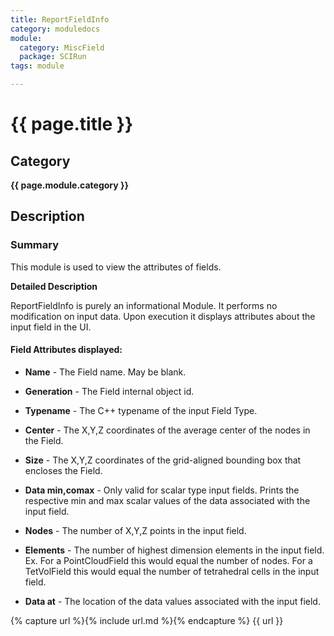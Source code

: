 ```yaml
---
title: ReportFieldInfo
category: moduledocs
module:
  category: MiscField
  package: SCIRun
tags: module

---
```


# {{ page.title }}

## Category

**{{ page.module.category }}**

## Description

### Summary

This module is used to view the attributes of fields.

**Detailed Description**

ReportFieldInfo is purely an informational Module. It performs no modification on input data. Upon execution it displays attributes about the input field in the UI.

#### Field Attributes displayed:

  * **Name** - The Field name. May be blank.

  * **Generation** - The Field internal object id.

  * **Typename** - The C++ typename of the input Field Type.

  * **Center** - The X,Y,Z coordinates of the average center of the nodes in the Field.

  * **Size** - The X,Y,Z coordinates of the grid-aligned bounding box that encloses the Field.

  * **Data min,comax** - Only valid for scalar type input fields. Prints the respective min and max scalar values of the data associated with the input field.

  * **Nodes** - The number of X,Y,Z points in the input field.

  * **Elements** - The number of highest dimension elements in the input field. Ex. For a PointCloudField this would equal the number of nodes. For a TetVolField this would equal the number of tetrahedral cells in the input field.

  * **Data at** - The location of the data values associated with the input field.

{% capture url %}{% include url.md %}{% endcapture %}
{{ url }}
